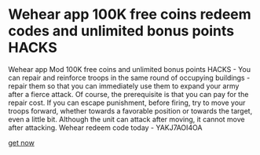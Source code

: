 # Wehear app 100K free coins redeem codes and unlimited bonus points HACKS

Wehear app Mod 100K free coins and unlimited bonus points HACKS - You can repair and reinforce troops in the same round of occupying buildings - repair them so that you can immediately use them to expand your army after a fierce attack. Of course, the prerequisite is that you can pay for the repair cost. If you can escape punishment, before firing, try to move your troops forward, whether towards a favorable position or towards the target, even a little bit. Although the unit can attack after moving, it cannot move after attacking. Wehear redeem code today - YAKJ7AOI4OA

[get now](https://fifamcheat.top/wehear)

